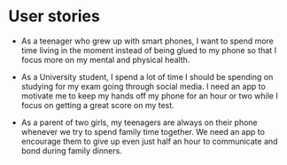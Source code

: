 # User stories

* As a teenager who grew up with smart phones, I want to spend more time living in the moment instead of being glued to my phone so that I focus more on my mental and physical health.

 
* As a University student, I spend a lot of time I should be spending on studying for my exam going through social media. I need an app to motivate me to keep my hands off my phone for an hour or two while I focus on getting a great score on my test.


* As a parent of two girls, my teenagers are always on their phone whenever we try to spend family time together. We need an app to encourage them to give up even just half an hour to communicate and bond during family dinners.
